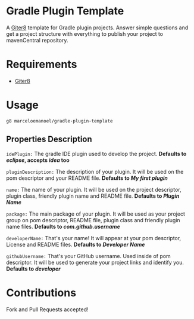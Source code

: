 Gradle Plugin Template
=============================

A [Giter8](https://github.com/n8han/giter8/) template for Gradle plugin projects. Answer simple questions
and get a project structure with everything to publish your project to mavenCentral repository.

Requirements
============

* [Giter8](https://github.com/n8han/giter8#installation)

Usage
=======

```g8 marceloemanoel/gradle-plugin-template```

Properties Description
----------------------

`idePlugin:` The gradle IDE plugin used to develop the project. **Defaults to _eclipse_, accepts _idea_
             too**

`pluginDescription:` The description of your plugin. It will be used on the pom descriptor and your 
                     README file. **Defaults to _My first plugin_**

`name:` The name of your plugin. It will be used on the project descriptor, plugin class, friendly plugin 
        name and README file. **Defaults to _Plugin Name_**

`package:` The main package of your plugin. It will be used as your project group on pom descriptor, 
           README file, plugin class and friendly plugin name files. **Defaults to _com.github.username_**

`developerName:` That's your name! It will appear at your pom descriptor, License and README files. 
                **Defaults to _Developer Name_**

`githubUsername:` That's your GitHub username. Used inside of pom descriptor. It will be used to 
                 generate your project links and identify you. **Defaults to _developer_**

Contributions
=============

Fork and Pull Requests accepted! 